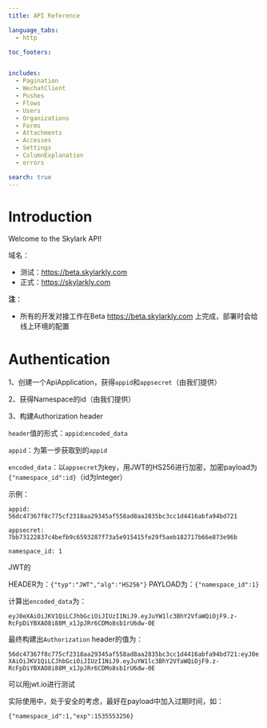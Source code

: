 ```yaml
---
title: API Reference

language_tabs:
  - http

toc_footers:


includes:
  - Pagination
  - WechatClient
  - Pushes
  - Flows
  - Users
  - Organizations
  - Forms
  - Attachments
  - Accesses
  - Settings
  - ColumnExplanation
  - errors

search: true
---
```


# Introduction

Welcome to the Skylark API!

域名：
  
  - 测试：https://beta.skylarkly.com
  - 正式：https://skylarkly.com

**注**：
  
  - 所有的开发对接工作在Beta https://beta.skylarkly.com 上完成，部署时会给线上环境的配置

# Authentication

1、创建一个ApiApplication，获得`appid`和`appsecret`（由我们提供）

2、获得Namespace的id（由我们提供）

3、构建Authorization header

`header`值的形式：`appid`:`encoded_data`

`appid`：为第一步获取到的`appid`

`encoded_data`：以`appsecret`为key，用JWT的HS256进行加密，加密payload为`{"namespace_id":id}`（id为Integer）

示例：

`appid: 56dc47367f8c775cf2318aa29345af558ad8aa2835bc3cc1d4416abfa94bd721`

`appsecret: 7bb73122837c4befb9c6593287f73a5e915415fe29f5aeb182717b66e873e96b`

`namespace_id: 1`

JWT的

HEADER为：`{"typ":"JWT","alg":"HS256"}`
PAYLOAD为：`{"namespace_id":1}`

计算出`encoded_data`为：

`eyJ0eXAiOiJKV1QiLCJhbGciOiJIUzI1NiJ9.eyJuYW1lc3BhY2VfaWQiOjF9.z-RcFpDiYBXAO8i88M_x1JpJRr6CDMo8sb1rU6dw-0E`

最终构建出`Authorization` header的值为： 

`56dc47367f8c775cf2318aa29345af558ad8aa2835bc3cc1d4416abfa94bd721:eyJ0eXAiOiJKV1QiLCJhbGciOiJIUzI1NiJ9.eyJuYW1lc3BhY2VfaWQiOjF9.z-RcFpDiYBXAO8i88M_x1JpJRr6CDMo8sb1rU6dw-0E`

可以用jwt.io进行测试

实际使用中，处于安全的考虑，最好在payload中加入过期时间，如：

  `{"namespace_id":1,"exp":1535553256}`
